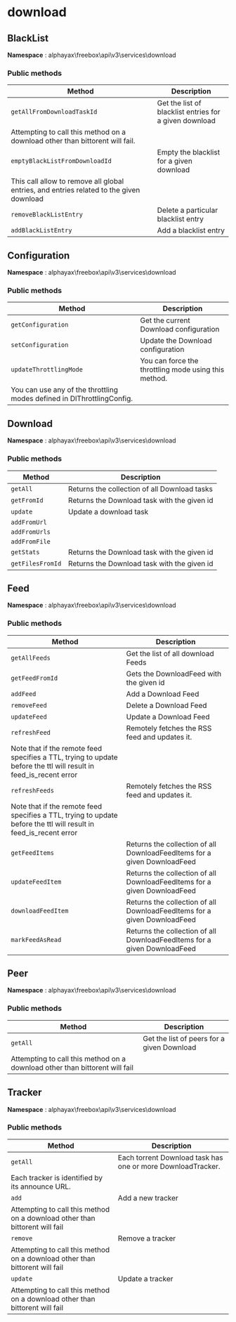 
# download


## BlackList

**Namespace**  : alphayax\freebox\api\v3\services\download

### Public methods

| Method | Description |
|---|---|
| `getAllFromDownloadTaskId` | Get the list of blacklist entries for a given download
Attempting to call this method on a download other than bittorent will fail. | 
| `emptyBlackListFromDownloadId` | Empty the blacklist for a given download
This call allow to remove all global entries, and entries related to the given download | 
| `removeBlackListEntry` | Delete a particular blacklist entry | 
| `addBlackListEntry` | Add a blacklist entry | 

## Configuration

**Namespace**  : alphayax\freebox\api\v3\services\download

### Public methods

| Method | Description |
|---|---|
| `getConfiguration` | Get the current Download configuration | 
| `setConfiguration` | Update the Download configuration | 
| `updateThrottlingMode` | You can force the throttling mode using this method.
You can use any of the throttling modes defined in DlThrottlingConfig. | 

## Download

**Namespace**  : alphayax\freebox\api\v3\services\download

### Public methods

| Method | Description |
|---|---|
| `getAll` | Returns the collection of all Download tasks | 
| `getFromId` | Returns the Download task with the given id | 
| `update` | Update a download task | 
| `addFromUrl` |  | 
| `addFromUrls` |  | 
| `addFromFile` |  | 
| `getStats` | Returns the Download task with the given id | 
| `getFilesFromId` | Returns the Download task with the given id | 

## Feed

**Namespace**  : alphayax\freebox\api\v3\services\download

### Public methods

| Method | Description |
|---|---|
| `getAllFeeds` | Get the list of all download Feeds | 
| `getFeedFromId` | Gets the DownloadFeed with the given id | 
| `addFeed` | Add a Download Feed | 
| `removeFeed` | Delete a Download Feed | 
| `updateFeed` | Update a Download Feed | 
| `refreshFeed` | Remotely fetches the RSS feed and updates it.
Note that if the remote feed specifies a TTL, trying to update before the ttl will result in feed_is_recent error | 
| `refreshFeeds` | Remotely fetches the RSS feed and updates it.
Note that if the remote feed specifies a TTL, trying to update before the ttl will result in feed_is_recent error | 
| `getFeedItems` | Returns the collection of all DownloadFeedItems for a given DownloadFeed | 
| `updateFeedItem` | Returns the collection of all DownloadFeedItems for a given DownloadFeed | 
| `downloadFeedItem` | Returns the collection of all DownloadFeedItems for a given DownloadFeed | 
| `markFeedAsRead` | Returns the collection of all DownloadFeedItems for a given DownloadFeed | 

## Peer

**Namespace**  : alphayax\freebox\api\v3\services\download

### Public methods

| Method | Description |
|---|---|
| `getAll` | Get the list of peers for a given Download
Attempting to call this method on a download other than bittorent will fail | 

## Tracker

**Namespace**  : alphayax\freebox\api\v3\services\download

### Public methods

| Method | Description |
|---|---|
| `getAll` | Each torrent Download task has one or more DownloadTracker.
Each tracker is identified by its announce URL. | 
| `add` | Add a new tracker
Attempting to call this method on a download other than bittorent will fail | 
| `remove` | Remove a tracker
Attempting to call this method on a download other than bittorent will fail | 
| `update` | Update a tracker
Attempting to call this method on a download other than bittorent will fail | 
